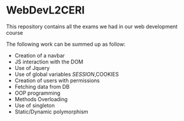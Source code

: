 # WebDevL2CERI
This repository contains all the exams we had in our web development course 

The following work can be summed up as follow:

- Creation of a navbar
- JS interaction with the DOM
- Use of Jquery
- Use of global variables $SESSION,$COOKIES
- Creation of users with permissions
- Fetching data from DB
- OOP programming
- Methods Overloading
- Use of singleton
- Static/Dynamic polymorphism
